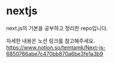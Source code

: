 # nextjs
next.js의 기본을 공부하고 정리한 repo입니다.

자세한 내용은 노션 링크를 참고해주세요.  
https://www.notion.so/temtamk/Next-js-6850766abe7c470bb870a6be3fe1a3b9
